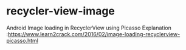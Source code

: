 # recycler-view-image
Android Image loading in RecyclerView using Picasso
Explanation :https://www.learn2crack.com/2016/02/image-loading-recyclerview-picasso.html

